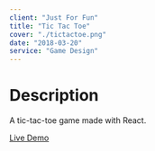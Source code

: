 ```yaml
---
client: "Just For Fun"
title: "Tic Tac Toe"
cover: "./tictactoe.png"   
date: "2018-03-20"
service: "Game Design"
---
```

# Description

A tic-tac-toe game made with React. 

[Live Demo](http://runranron.github.io/tic-tac-toe)